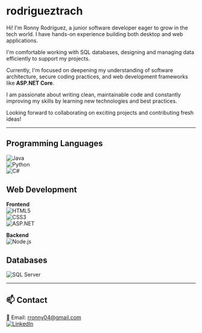 # rodrigueztrach


Hi! I'm Ronny Rodríguez, a junior software developer eager to grow in the tech world. I have hands-on experience building both desktop and web applications.

I'm comfortable working with SQL databases, designing and managing data efficiently to support my projects.

Currently, I'm focused on deepening my understanding of software architecture, secure coding practices, and web development frameworks like **ASP.NET Core**.

I am passionate about writing clean, maintainable code and constantly improving my skills by learning new technologies and best practices.

Looking forward to collaborating on exciting projects and contributing fresh ideas!

---

## Programming Languages  
![Java](https://img.shields.io/badge/Java-007396?logo=java&logoColor=white)  
![Python](https://img.shields.io/badge/Python-3776AB?logo=python&logoColor=white)  
![C#](https://img.shields.io/badge/C%23-239120?logo=c-sharp&logoColor=white)  

## Web Development

**Frontend**  
![HTML5](https://img.shields.io/badge/HTML5-E34F26?logo=html5&logoColor=white)  
![CSS3](https://img.shields.io/badge/CSS3-1572B6?logo=css3&logoColor=white)  
![ASP.NET](https://img.shields.io/badge/ASP.NET-512BD4?logo=dotnet&logoColor=white)  

**Backend**  
![Node.js](https://img.shields.io/badge/Node.js-339933?logo=node.js&logoColor=white)  

## Databases  
![SQL Server](https://img.shields.io/badge/SQL_Server-CC2927?logo=microsoft-sql-server&logoColor=white)  

---

## 📫 Contact  
📧 Email: rronny04@gmail.com  
[![LinkedIn](https://img.shields.io/badge/LinkedIn-blue?logo=linkedin)](https://www.linkedin.com/in/your-profile)
